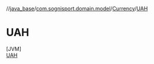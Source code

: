 //[java_base](../../../../index.md)/[com.sognisport.domain.model](../../index.md)/[Currency](../index.md)/[UAH](index.md)

# UAH

[JVM]\
[UAH](index.md)
